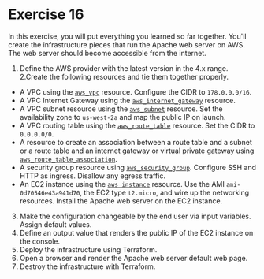 # Exercise 16

In this exercise, you will put everything you learned so far together. You'll create the infrastructure pieces that run the Apache web server on AWS. The web server should become accessible from the internet.

1. Define the AWS provider with the latest version in the 4.x range.
2.Create the following resources and tie them together properly.
  * A VPC using the [`aws_vpc`](https://registry.terraform.io/providers/hashicorp/aws/latest/docs/resources/vpc) resource. Configure the CIDR to `178.0.0.0/16`.
  * A VPC Internet Gateway using the [`aws_internet_gateway`](https://registry.terraform.io/providers/hashicorp/aws/latest/docs/resources/internet_gateway) resource.
  * A VPC subnet resource using the [`aws_subnet`](https://registry.terraform.io/providers/hashicorp/aws/latest/docs/resources/subnet) resource. Set the availability zone to `us-west-2a` and map the public IP on launch.
  * A VPC routing table using the [`aws_route_table`](https://registry.terraform.io/providers/hashicorp/aws/latest/docs/resources/route_table) resource. Set the CIDR to `0.0.0.0/0`.
  * A resource to create an association between a route table and a subnet or a route table and an internet gateway or virtual private gateway using [`aws_route_table_association`](https://registry.terraform.io/providers/hashicorp/aws/latest/docs/resources/route_table_association).
  * A security group resource using [`aws_security_group`](https://registry.terraform.io/providers/hashicorp/aws/latest/docs/resources/security_group). Configure SSH and HTTP as ingress. Disallow any egress traffic.
  * An EC2 instance using the [`aws_instance`](https://registry.terraform.io/providers/hashicorp/aws/latest/docs/resources/instance) resource. Use the AMI `ami-0d70546e43a941d70`, the EC2 type `t2.micro`, and wire up the networking resources. Install the Apache web server on the EC2 instance.
3. Make the configuration changeable by the end user via input variables. Assign default values.
4. Define an output value that renders the public IP of the EC2 instance on the console.
5. Deploy the infrastructure using Terraform.
6. Open a browser and render the Apache web server default web page.
7. Destroy the infrastructure with Terraform.